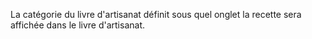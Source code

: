 La catégorie du livre d'artisanat définit sous quel onglet la recette sera affichée dans le livre d'artisanat.